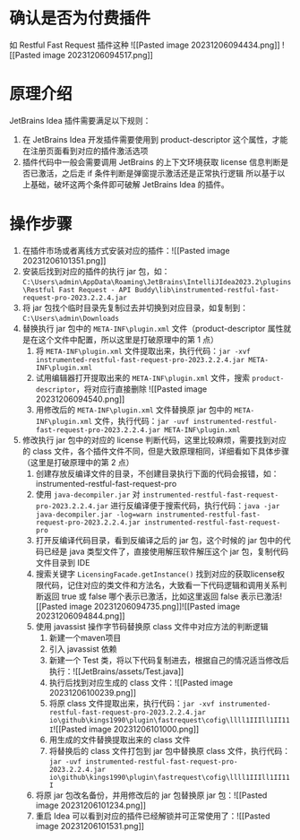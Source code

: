 # 确认是否为付费插件
如 Restful Fast Request 插件这种
![[Pasted image 20231206094434.png]]
![[Pasted image 20231206094517.png]]
# 原理介绍
JetBrains Idea 插件需要满足以下规则：
1. 在 JetBrains Idea 开发插件需要使用到 product-descriptor 这个属性，才能在注册页面看到对应的插件激活选项
2. 插件代码中一般会需要调用 JetBrains 的上下文环境获取 license 信息判断是否已激活，之后走 if 条件判断是弹窗提示激活还是正常执行逻辑
所以基于以上基础，破坏这两个条件即可破解 JetBrains Idea 的插件。
# 操作步骤
1. 在插件市场或者离线方式安装对应的插件：![[Pasted image 20231206101351.png]]
2. 安装后找到对应的插件的执行 jar 包，如：`C:\Users\admin\AppData\Roaming\JetBrains\IntelliJIdea2023.2\plugins\Restful Fast Request - API Buddy\lib\instrumented-restful-fast-request-pro-2023.2.2.4.jar`
3. 将 jar 包找个临时目录先复制过去并切换到对应目录，如复制到：`C:\Users\admin\Downloads`
4. 替换执行 jar 包中的 `META-INF\plugin.xml` 文件（product-descriptor 属性就是在这个文件中配置，所以这里是打破原理中的第 1 点）
	1. 将 `META-INF\plugin.xml` 文件提取出来，执行代码：`jar -xvf instrumented-restful-fast-request-pro-2023.2.2.4.jar META-INF\plugin.xml`
	2. 试用编辑器打开提取出来的 `META-INF\plugin.xml` 文件，搜索 `product-descriptor`，将对应行直接删除 ![[Pasted image 20231206094540.png]]
	3. 用修改后的 `META-INF\plugin.xml` 文件替换原 jar 包中的 `META-INF\plugin.xml` 文件，执行代码：`jar -uvf instrumented-restful-fast-request-pro-2023.2.2.4.jar META-INF\plugin.xml`
5. 修改执行 jar 包中的对应的 license 判断代码，这里比较麻烦，需要找到对应的 class 文件，各个插件文件不同，但是大致原理相同，详细看如下具体步骤（这里是打破原理中的第 2 点）
	1. 创建存放反编译文件的目录，不创建目录执行下面的代码会报错，如：instrumented-restful-fast-request-pro
	2. 使用 `java-decompiler.jar` 对 `instrumented-restful-fast-request-pro-2023.2.2.4.jar` 进行反编译便于搜索代码，执行代码：`java -jar java-decompiler.jar -log=warn instrumented-restful-fast-request-pro-2023.2.2.4.jar instrumented-restful-fast-request-pro`
	3. 打开反编译代码目录，看到反编译之后的 jar 包，这个时候的 jar 包中的代码已经是 java 类型文件了，直接使用解压软件解压这个 jar 包，复制代码文件目录到 IDE
	4. 搜索关键字 `LicensingFacade.getInstance()` 找到对应的获取license权限代码，记住对应的类文件和方法名，大致看一下代码逻辑和调用关系判断返回 true 或 false 哪个表示已激活，比如这里返回 false 表示已激活![[Pasted image 20231206094735.png]]![[Pasted image 20231206094844.png]]
	6. 使用 javassist 操作字节码替换原 class 文件中对应方法的判断逻辑
		1. 新建一个maven项目
		2. 引入 javassist 依赖
		3. 新建一个 Test 类，将以下代码复制进去，根据自己的情况适当修改后执行：![[JetBrains/assets/Test.java]]
		4. 执行后找到对应生成的 class 文件：![[Pasted image 20231206100239.png]]
		5. 将原 class 文件提取出来，执行代码：`jar -xvf instrumented-restful-fast-request-pro-2023.2.2.4.jar io\github\kings1990\plugin\fastrequest\cofig\llll1IIIll1II11I`![[Pasted image 20231206101000.png]]
		6. 用生成的文件替换提取出来的 class 文件
		7. 将替换后的 class 文件打包到 jar 包中替换原 class 文件，执行代码：`jar -uvf instrumented-restful-fast-request-pro-2023.2.2.4.jar io\github\kings1990\plugin\fastrequest\cofig\llll1IIIll1II11I`
	7. 将原 jar 包改名备份，并用修改后的 jar 包替换原 jar 包：![[Pasted image 20231206101234.png]]
	8. 重启 Idea 可以看到对应的插件已经解锁并可正常使用了：![[Pasted image 20231206101531.png]]